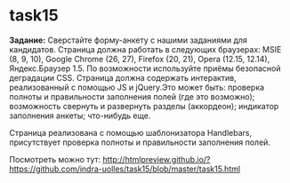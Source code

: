 task15
======

<b>Задание:</b>
Сверстайте форму-анкету с нашими заданиями для кандидатов. Страница должна работать в следующих браузерах: MSIE (8, 9, 10), Google Chrome (26, 27), Firefox (20, 21), Opera (12.15, 12.14), Яндекс.Браузер 1.5. По возможности используйте приёмы безопасной деградации CSS. Страница должна содержать интерактив, реализованный с помощью JS и jQuery.Это может быть:
проверка полноты и правильности заполнения полей (где это возможно);
возможность свернуть и развернуть разделы (аккордеон);
индикатор заполнения анкеты;
что-нибудь еще.

Страница реализована с помощью шаблонизатора Handlebars, присутствует проверка полноты и правильности заполнения полей.

Посмотреть можно тут:
http://htmlpreview.github.io/?https://github.com/indra-uolles/task15/blob/master/task15.html
